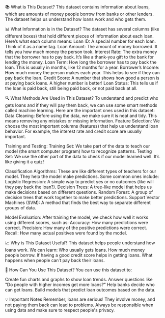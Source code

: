 📚 What is This Dataset?
This dataset contains information about loans, which are amounts of money people borrow from banks or other lenders. The dataset helps us understand how loans work and who gets them.

📊 What Information is in the Dataset?
The dataset has several columns (like different boxes) that hold different pieces of information about each loan. Here’s what each column means:
Loan ID: A special number for each loan. Think of it as a name tag.
Loan Amount: The amount of money borrowed. It tells you how much money the person took.
Interest Rate: The extra money that the borrower has to pay back. It’s like a thank-you gift to the bank for lending the money.
Loan Term: How long the borrower has to pay back the loan. This is usually in months, like 12 months for a year.
Borrower’s Income: How much money the person makes each year. This helps to see if they can pay back the loan.
Credit Score: A number that shows how good a person is at paying back loans. A higher number is better!
Loan Status: This tells us if the loan is paid back, still being paid back, or not paid back at all.

🔍 What Methods Are Used in This Dataset?
To understand and predict who gets loans and if they will pay them back, we can use some smart methods called machine learning. Here are the important ones used in this dataset:
Data Cleaning: Before using the data, we make sure it is neat and tidy. This means removing any mistakes or missing information.
Feature Selection: We choose the most important columns (features) that help us understand loan behavior. For example, the interest rate and credit score are usually important.

Training and Testing:
Training Set: We take part of the data to teach our model (the smart computer program) how to recognize patterns.
Testing Set: We use the other part of the data to check if our model learned well. It’s like giving it a quiz!

Classification Algorithms: These are like different types of teachers for our model. They help the model make predictions. Some common ones include:
Logistic Regression: A simple way to predict yes or no outcomes (like will they pay back the loan?).
Decision Trees: A tree-like model that helps us make decisions based on different questions.
Random Forest: A group of decision trees that work together to make better predictions.
Support Vector Machines (SVM): A method that finds the best way to separate different groups of data.

Model Evaluation: After training the model, we check how well it works using different scores, such as:
Accuracy: How many predictions were correct.
Precision: How many of the positive predictions were correct.
Recall: How many actual positives were found by the model.

📈 Why is This Dataset Useful?
This dataset helps people understand how loans work. We can learn:
Who usually gets loans.
How much money people borrow.
If having a good credit score helps in getting loans.
What happens when people can’t pay back their loans.

🚀 How Can You Use This Dataset?
You can use this dataset to:

Create fun charts and graphs to show loan trends.
Answer questions like "Do people with higher incomes get more loans?"
Help banks decide who can get loans.
Build models that predict loan outcomes based on the data.

💡 Important Notes
Remember, loans are serious! They involve money, and not paying them back can lead to problems.
Always be responsible when using data and make sure to respect people's privacy.
